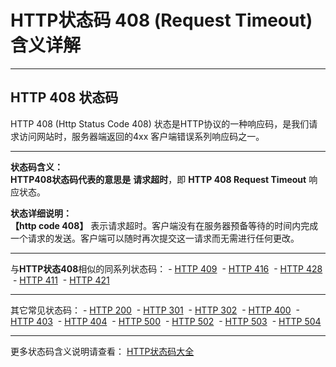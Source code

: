 # HTTP状态码 408 (Request Timeout) 含义详解

---

## HTTP 408 状态码

HTTP 408 (Http Status Code 408) 状态是HTTP协议的一种响应码，是我们请求访问网站时，服务器端返回的4xx 客户端错误系列响应码之一。

---

**状态码含义：**  
**HTTP408状态码代表的意思是** **请求超时**，即 **HTTP 408 Request Timeout** 响应状态。

**状态详细说明：**  
**【http code 408】** 表示请求超时。客户端没有在服务器预备等待的时间内完成一个请求的发送。客户端可以随时再次提交这一请求而无需进行任何更改。

  

---

与**HTTP状态408**相似的同系列状态码： - [HTTP 409](https://github.com/CrayonL/AllHttpStatusCodes/blob/master/HTTPStatusCode/4xx_ClientErrors/Code_409.md "HTTP 409详细说明")
 - [HTTP 416](https://github.com/CrayonL/AllHttpStatusCodes/blob/master/HTTPStatusCode/4xx_ClientErrors/Code_416.md "HTTP 416详细说明")
 - [HTTP 428](https://github.com/CrayonL/AllHttpStatusCodes/blob/master/HTTPStatusCode/4xx_ClientErrors/Code_428.md "HTTP 428详细说明")
 - [HTTP 411](https://github.com/CrayonL/AllHttpStatusCodes/blob/master/HTTPStatusCode/4xx_ClientErrors/Code_411.md "HTTP 411详细说明")
 - [HTTP 421](https://github.com/CrayonL/AllHttpStatusCodes/blob/master/HTTPStatusCode/4xx_ClientErrors/Code_421.md "HTTP 421详细说明")

---

其它常见状态码： - [HTTP 200](https://github.com/CrayonL/AllHttpStatusCodes/blob/master/HTTPStatusCode/2xx_Success/Code_200.md "HTTP 200详细说明")
 - [HTTP 301](https://github.com/CrayonL/AllHttpStatusCodes/blob/master/HTTPStatusCode/3xx_Redirection/Code_301.md "HTTP 301详细说明")
 - [HTTP 302](https://github.com/CrayonL/AllHttpStatusCodes/blob/master/HTTPStatusCode/3xx_Redirection/Code_302.md "HTTP 302详细说明")
 - [HTTP 400](https://github.com/CrayonL/AllHttpStatusCodes/blob/master/HTTPStatusCode/4xx_ClientErrors/Code_400.md "HTTP 400详细说明")
 - [HTTP 403](https://github.com/CrayonL/AllHttpStatusCodes/blob/master/HTTPStatusCode/4xx_ClientErrors/Code_403.md "HTTP 403详细说明")
 - [HTTP 404](https://github.com/CrayonL/AllHttpStatusCodes/blob/master/HTTPStatusCode/4xx_ClientErrors/Code_404.md "HTTP 404详细说明")
 - [HTTP 500](https://github.com/CrayonL/AllHttpStatusCodes/blob/master/HTTPStatusCode/5xx_ServerErrors/Code_500.md "HTTP 500详细说明")
 - [HTTP 502](https://github.com/CrayonL/AllHttpStatusCodes/blob/master/HTTPStatusCode/5xx_ServerErrors/Code_502.md "HTTP 502详细说明")
 - [HTTP 503](https://github.com/CrayonL/AllHttpStatusCodes/blob/master/HTTPStatusCode/5xx_ServerErrors/Code_503.md "HTTP 503详细说明")
 - [HTTP 504](https://github.com/CrayonL/AllHttpStatusCodes/blob/master/HTTPStatusCode/5xx_ServerErrors/Code_504.md "HTTP 504详细说明")

---

更多状态码含义说明请查看： [HTTP状态码大全](https://github.com/CrayonL/AllHttpStatusCodes)